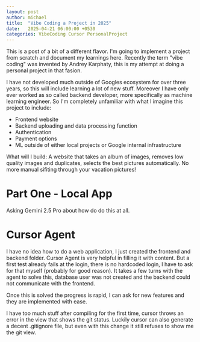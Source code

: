 ```yaml
---
layout: post
author: michael
title:  "Vibe Coding a Project in 2025"
date:   2025-04-21 06:00:00 +0530
categories: VibeCoding Cursor PersonalProject
---
```


This is a post of a bit of a different flavor. I'm going to implement a project from scratch and document my learnings here. Recently the term "vibe coding" was invented by Andrey Karphaty, this is my attempt at doing a personal project in that fasion.

I have not developed much outside of Googles ecosystem for over three years, so this will include learning a lot of new stuff. Moreover I have only ever worked as so called backend developer, more specifically as machine learning engineer. So I'm completely unfamiliar with what I imagine this project to include:

* Frontend website
* Backend uploading and data processing function
* Authentication
* Payment options
* ML outside of either local projects or Google internal infrastructure


What will I build: A website that takes an album of images, removes low quality images and duplicates, selects the best pictures automatically. No more manual sifiting through your vacation pictures!

# Part One - Local App

Asking Gemini 2.5 Pro about how do do this at all.

# Cursor Agent

I have no idea how to do a web application, I just created the frontend and backend folder. Cursor Agent is very helpful in filling it with content. But a first test already fails at the login, there is no hardcoded login, I have to ask for that myself (probably for good reason). It takes a few turns with the agent to solve this, database user was not created and the backend could not communicate with the frontend.

Once this is solved the progress is rapid, I can ask for new features and they are implemented with ease.

I have too much stuff after compiling for the first time, cursor throws an error in the view that shows the git status. Luckily cursor can also generate a decent .gitignore file, but even with this change it still refuses to show me the git view.





